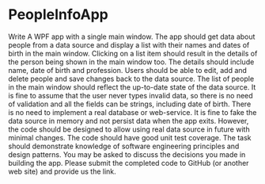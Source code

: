 # PeopleInfoApp
Write A WPF app with a single main window. The app should get data about people from a data source and display a list with their names and dates of birth in the main window.
Clicking on a list item should result in the details of the person being shown in the main window too. The details should include name, date of birth and profession.
Users should be able to edit, add and delete people and save changes back to the data source. The list of people in the main window should reflect the up-to-date state of the data source.
It is fine to assume that the user never types invalid data, so there is no need of validation and all the fields can be strings, including date of birth.
There is no need to implement a real database or web-service. It is fine to fake the data source in memory and not persist data when the app exits. However, the code should be designed to allow using real data source in future with minimal changes.
The code should have good unit test coverage.
The task should demonstrate knowledge of software engineering principles and design patterns. You may be asked to discuss the decisions you made in building the app.
Please submit the completed code to GitHub (or another web site) and provide us the link.
